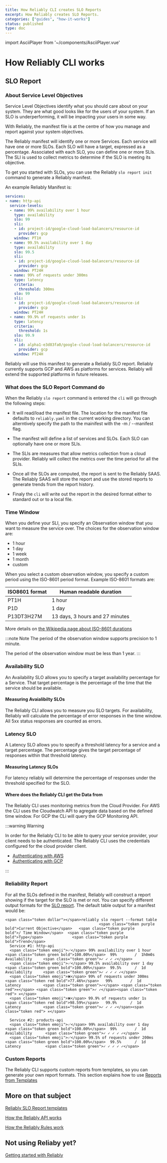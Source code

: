 ```yaml
---
title: How Reliably CLI creates SLO Reports
excerpt: How Reliably creates SLO Reports.
categories: ["guides", "how-it-works"]
status: published
type: doc
---
```

import AsciiPlayer from '~/components/AsciiPlayer.vue'

# How Reliably CLI works

## SLO Report

### About Service Level Objectives

Service Level Objectives identify what you should care about on your system.
 They are what good looks like for the users of your system. If an SLO is underperforming, it will be impacting your users in some way.

With Reliably, the manifest file is at the centre of how you manage and report against your system objectives.

The Reliably manifest will identify one or more Services. Each service will have one or more SLOs. Each SLO will have a target, expressed as a percentage. Associated with each SLO, you can define one or more SLIs. The SLI is used to collect metrics to determine if the SLO is meeting its objective.

To get you started with SLOs, you can use the Reliably `slo report init` command to generate a Reliably manifest.

<AsciiPlayer id="QogWMsBCW5Y3Zmgka5OdCKHDo" />

An example Reliably Manifest is:

```yaml
services:
- name: http-api
  service-levels:
  - name: 99% availability over 1 hour
    type: availability
    slo: 99
    sli:
    - id: project-id/google-cloud-load-balancers/resource-id
      provider: gcp
    window: PT1H
  - name: 99.5% availability over 1 day
    type: availability
    slo: 99.5
    sli:
    - id: project-id/google-cloud-load-balancers/resource-id
      provider: gcp
    window: PT24H
  - name: 99% of requests under 300ms
    type: latency
    criteria:
      threshold: 300ms
    slo: 99
    sli:
    - id: project-id/google-cloud-load-balancers/resource-id
      provider: gcp
    window: PT24H
  - name: 99.9% of requests under 1s
    type: latency
    criteria:
      threshold: 1s
    slo: 99.9
    sli:
    - id: alpha1-e3d83fa0/google-cloud-load-balancers/resource-id
      provider: gcp
    window: PT24H
```

Reliably will use this manifest to generate a Reliably SLO report. Reliably currently supports GCP and AWS as platforms for services. Reliably will extend the supported platforms in future releases.

### What does the SLO Report Command do

When the Reliably `slo report` command is entered the `cli` will go through the following steps:

* It will read/load the manifest file. The location for the manifest file defaults to `reliably.yaml` in the current working directory. You can alterntively specify the path to the mainifest with the -m / --manifest flag.

* The manifest will define a list of services and SLOs. Each SLO can optionally have one or more SLIs.

* The SLIs are measures that allow metrics collection from a cloud provider. Reliably will collect the metrics over the time period for all the SLIs.

* Once all the SLOs are computed, the report is sent to the Reliably SAAS. The Reliably SAAS will store the report and use the stored reports to generate trends from the report history.

* Finaly the `cli` will write out the report in the desired format either to standard out or to a local file.

### Time Window

When you define your SLI, you specify an Observation window that you want to measure the service over. The choices for the observation window are:

* 1 hour
* 1 day
* 1 week
* 1 month
* custom

When you select a custom observation window, you specify a custom period using
 the ISO-8601 period format.  Example ISO-8601 formats are:

| ISO8601 format | Human readable duration         |
| -------------- | ------------------------------- |
| PT1H           | 1 hour                          |
| P1D            | 1 day                           |
| P13DT3H27M     | 13 days, 3 hours and 27 minutes |

More details on [the Wikipedia page about ISO-8601 durations](https://en.wikipedia.org/wiki/ISO_8601#Durations)

:::note Note
The period of the observation window supports precision to 1 minute.

The period of the observation window must be less than 1 year.
:::

### Availability SLO

An Availability SLO allows you to specify a target availability percentage for a Service. That target percentage is the percentage of the time that the service should be available.

#### Measuring Avaialibilty SLOs

The Reliably CLI allows you to measure you SLO targets. For availability, Reliably will calculate the percentage of error responses in
 the time window. All 5xx status responses are counted as errors.

### Latency SLO

A Latency SLO allows you to specify a threshold latency for a service and a target percentage. The percentage gives the target percentage of responses within that threshold latency.

#### Measuring Latency SLOs

For latency reliably will determine the percentage of responses under the
 threshold specified for the SLO.

#### Where does the Reliably CLI get the Data from

The Reliably CLI uses monitoring metrics from the Cloud Provider. For AWS the CLI uses the Cloudwatch API to agregate data based on the defined time window. For GCP the CLi will query the GCP Monitoring API.

:::warning Warning

In order for the Reliably CLI to be able to query your service provider, your client needs to be authenticated. The Reliably CLI uses the credentials configured for the cloud provider client.

* [Authenticating with AWS](/docs/guides/slo/slo-reports/#aws)
* [Authenticating with GCP](/docs/guides/slo/slo-reports/#google-cloud-platform)

:::

### Reliability Report

For all the SLOs defined in the manifest, Reliably will construct a report
 showing if the target for the SLO is met or not. You can specify different
 output formats for the [SLO report]. The default table output for a
 manifest would be:

 [SLO report]:/docs/reference/cli/reliably-slo-report/


```reliably
<span class="token dollar"></span>reliably slo report --format table
                                          <span class="token purple bold">Current Objective</span>   <span class="token purple bold">/ Time Window</span>  <span class="token purple bold">Type</span>             <span class="token purple bold">Trend</span>
  Service #1: http-api
  <span class="token emoji">✅</span> 99% availability over 1 hour         <span class="token green bold">100.00%</span>  99%        /  1h0m0s      Availability     <span class="token green">✓ ✓ ✓ ✓</span>
  <span class="token emoji">✅</span> 99.5% availability over 1 day        <span class="token green bold">100.00%</span>  99.5%      /  1d          Availability     <span class="token green">✓ ✓ ✓ ✓ ✓</span>
  <span class="token emoji">❌</span> 99% of requests under 300ms          <span class="token red bold">77.46%</span>   99%        /  1d          Latency          <span class="token green">✓</span> <span class="token red">✕</span> <span class="token green">✓ ✓</span><span class="token red"> ✕</span>
  <span class="token emoji">❌</span> 99.9% of requests under 1s           <span class="token red bold">98.59%</span>   99.9%      /  1d          Latency          <span class="token green">✓ ✓ ✓ ✓</span><span class="token red"> ✕</span>

  Service #2: products-api
  <span class="token emoji">✅</span> 99% availability over 1 day          <span class="token green bold">100.00%</span>  99%        /  1d          Availability      <span class="token green">✓ ✓ ✓ ✓ ✓</span>
  <span class="token emoji">✅</span> 99.5% of requests under 200ms        <span class="token green bold">100.00%</span>  99.5%      /  1d          Latency           <span class="token green">✓ ✓ ✓ ✓ ✓</span>
```

### Custom Reports

The Reliably CLI supports custom reports from templates, so you can generate your own report formats. This section explains how to use [Reports from Templates]

[Reports from Templates]: /docs/guides/how-it-works/report-templates/



## More on that subject

[Reliably SLO Report templates](/docs/guides/how-it-works/report-templates/)

[How the Reliably API works](/docs/guides/how-it-works/api/)

[How the Reliably Rules work](/docs/guides/how-it-works/rules/)

## Not using Reliaby yet?

[Getting started with Reliably](/docs/getting-started/)
